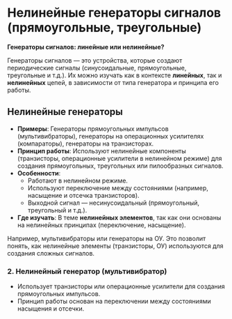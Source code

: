 # Нелинейные генераторы сигналов (прямоугольные, треугольные)

**Генераторы сигналов: линейные или нелинейные?**

Генераторы сигналов — это устройства, которые создают периодические сигналы (синусоидальные, прямоугольные, треугольные и т.д.). Их можно изучать как в контексте **линейных**, так и **нелинейных** цепей, в зависимости от типа генератора и принципа его работы.

## Нелинейные генераторы
- **Примеры**: Генераторы прямоугольных импульсов (мультивибраторы), генераторы на операционных усилителях (компараторы), генераторы на транзисторах.
- **Принцип работы**: Используют нелинейные компоненты (транзисторы, операционные усилители в нелинейном режиме) для создания прямоугольных, треугольных или пилообразных сигналов.
- **Особенности**:
  - Работают в нелинейном режиме.
  - Используют переключение между состояниями (например, насыщение и отсечка транзисторов).
  - Выходной сигнал — несинусоидальный (прямоугольный, треугольный и т.д.).
- **Где изучать**: В теме **нелинейных элементов**, так как они основаны на нелинейных принципах (переключение, насыщение).


Например, мультивибраторы или генераторы на ОУ. Это позволит понять, как нелинейные элементы (транзисторы, ОУ) используются для создания сложных сигналов.

### **2. Нелинейный генератор (мультивибратор)**
- Использует транзисторы или операционные усилители для создания прямоугольных импульсов.
- Принцип работы основан на переключении между состояниями насыщения и отсечки.